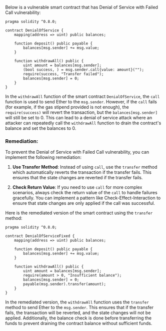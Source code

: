 Below is a vulnerable smart contract that has Denial of Service with Failed Call vulnerability:

```solidity
pragma solidity ^0.8.0;

contract DenialOfService {
    mapping(address => uint) public balances;

    function deposit() public payable {
        balances[msg.sender] += msg.value;
    }

    function withdrawAll() public {
        uint amount = balances[msg.sender];
        (bool success, ) = msg.sender.call{value: amount}("");
        require(success, "Transfer failed");
        balances[msg.sender] = 0;
    }
}
```

In the `withdrawAll` function of the smart contract `DenialOfService`, the `call` function is used to send Ether to the `msg.sender`. However, if the `call` fails (for example, if the gas stipend provided is not enough), the `require(success)` will revert the transaction, but the `balances[msg.sender]` will still be set to 0. This can lead to a denial of service attack where an attacker can repeatedly call the `withdrawAll` function to drain the contract's balance and set the balances to 0.

### Remediation:

To prevent the Denial of Service with Failed Call vulnerability, you can implement the following remediation:

1. **Use Transfer Method**: Instead of using `call`, use the `transfer` method which automatically reverts the transaction if the transfer fails. This ensures that the state changes are reverted if the transfer fails.

2. **Check Return Value**: If you need to use `call` for more complex scenarios, always check the return value of the `call` to handle failures gracefully. You can implement a pattern like Check-Effect-Interaction to ensure that state changes are only applied if the call was successful.

Here is the remediated version of the smart contract using the `transfer` method:

```solidity
pragma solidity ^0.8.0;

contract DenialOfServiceFixed {
    mapping(address => uint) public balances;

    function deposit() public payable {
        balances[msg.sender] += msg.value;
    }

    function withdrawAll() public {
        uint amount = balances[msg.sender];
        require(amount > 0, "Insufficient balance");
        balances[msg.sender] = 0;
        payable(msg.sender).transfer(amount);
    }
}
```

In the remediated version, the `withdrawAll` function uses the `transfer` method to send Ether to the `msg.sender`. This ensures that if the transfer fails, the transaction will be reverted, and the state changes will not be applied. Additionally, the balance check is done before transferring the funds to prevent draining the contract balance without sufficient funds.